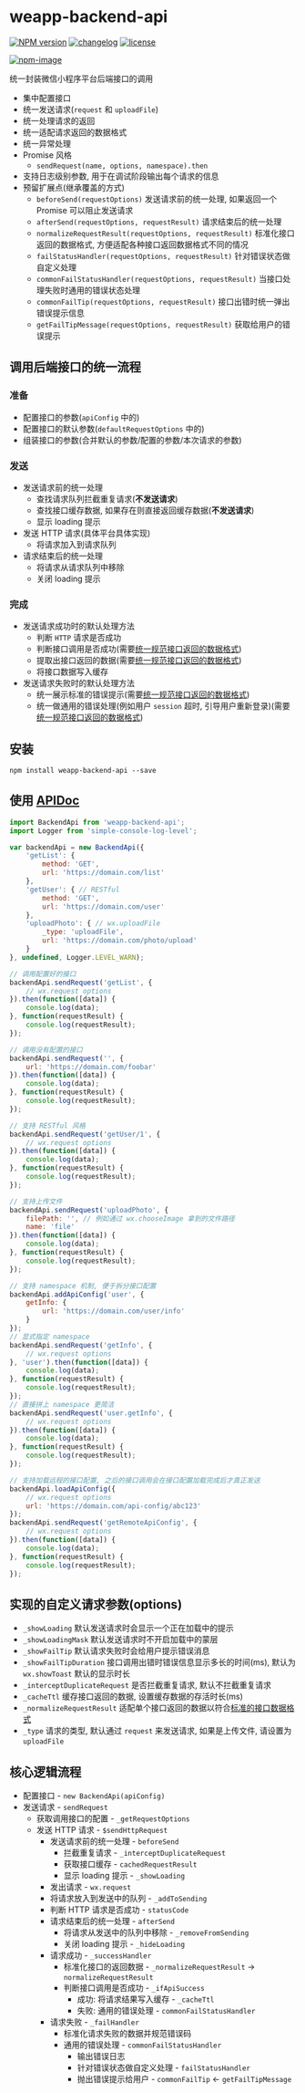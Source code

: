 # weapp-backend-api

[![NPM version][npm-image]][npm-url] [![changelog][changelog-image]][changelog-url] [![license][license-image]][license-url]

[npm-image]: https://img.shields.io/npm/v/weapp-backend-api.svg?style=flat-square
[npm-url]: https://npmjs.org/package/weapp-backend-api
[license-image]: https://img.shields.io/badge/License-MIT-blue.svg?style=flat-square
[license-url]: https://github.com/ufologist/weapp-backend-api/blob/master/LICENSE
[changelog-image]: https://img.shields.io/badge/CHANGE-LOG-blue.svg?style=flat-square
[changelog-url]: https://github.com/ufologist/weapp-backend-api/blob/master/CHANGELOG.md

[![npm-image](https://nodei.co/npm/weapp-backend-api.png?downloads=true&downloadRank=true&stars=true)](https://npmjs.com/package/weapp-backend-api)

统一封装微信小程序平台后端接口的调用

- 集中配置接口
- 统一发送请求(`request` 和 `uploadFile`)
- 统一处理请求的返回
- 统一适配请求返回的数据格式
- 统一异常处理
- Promise 风格
  - `sendRequest(name, options, namespace).then`
- 支持日志级别参数, 用于在调试阶段输出每个请求的信息
- 预留扩展点(继承覆盖的方式)
  - `beforeSend(requestOptions)` 发送请求前的统一处理, 如果返回一个 Promise 可以阻止发送请求
  - `afterSend(requestOptions, requestResult)` 请求结束后的统一处理
  - `normalizeRequestResult(requestOptions, requestResult)` 标准化接口返回的数据格式, 方便适配各种接口返回数据格式不同的情况
  - `failStatusHandler(requestOptions, requestResult)` 针对错误状态做自定义处理
  - `commonFailStatusHandler(requestOptions, requestResult)` 当接口处理失败时通用的错误状态处理
  - `commonFailTip(requestOptions, requestResult)` 接口出错时统一弹出错误提示信息
  - `getFailTipMessage(requestOptions, requestResult)` 获取给用户的错误提示

## 调用后端接口的统一流程

### 准备

* 配置接口的参数(`apiConfig` 中的)
* 配置接口的默认参数(`defaultRequestOptions` 中的)
* 组装接口的参数(合并默认的参数/配置的参数/本次请求的参数)

### 发送

* 发送请求前的统一处理
  * 查找请求队列拦截重复请求(**不发送请求**)
  * 查找接口缓存数据, 如果存在则直接返回缓存数据(**不发送请求**)
  * 显示 loading 提示
* 发送 HTTP 请求(具体平台具体实现)
  * 将请求加入到请求队列
* 请求结束后的统一处理
  * 将请求从请求队列中移除
  * 关闭 loading 提示

### 完成

* 发送请求成功时的默认处理方法
  * 判断 `HTTP` 请求是否成功
  * 判断接口调用是否成功(需要[统一规范接口返回的数据格式](https://github.com/f2e-journey/treasure/blob/master/api.md#%E6%8E%A5%E5%8F%A3%E8%BF%94%E5%9B%9E%E7%9A%84%E6%95%B0%E6%8D%AE%E7%BB%93%E6%9E%84))
  * 提取出接口返回的数据(需要[统一规范接口返回的数据格式](https://github.com/f2e-journey/treasure/blob/master/api.md#%E6%8E%A5%E5%8F%A3%E8%BF%94%E5%9B%9E%E7%9A%84%E6%95%B0%E6%8D%AE%E7%BB%93%E6%9E%84))
  * 将接口数据写入缓存
* 发送请求失败时的默认处理方法
  * 统一展示标准的错误提示(需要[统一规范接口返回的数据格式](https://github.com/f2e-journey/treasure/blob/master/api.md#%E6%8E%A5%E5%8F%A3%E8%BF%94%E5%9B%9E%E7%9A%84%E6%95%B0%E6%8D%AE%E7%BB%93%E6%9E%84))
  * 统一做通用的错误处理(例如用户 `session` 超时, 引导用户重新登录)(需要[统一规范接口返回的数据格式](https://github.com/f2e-journey/treasure/blob/master/api.md#%E6%8E%A5%E5%8F%A3%E8%BF%94%E5%9B%9E%E7%9A%84%E6%95%B0%E6%8D%AE%E7%BB%93%E6%9E%84))

## 安装

```
npm install weapp-backend-api --save
```

## 使用 [APIDoc](https://doc.esdoc.org/github.com/ufologist/weapp-backend-api/)

```javascript
import BackendApi from 'weapp-backend-api';
import Logger from 'simple-console-log-level';

var backendApi = new BackendApi({
    'getList': {
        method: 'GET',
        url: 'https://domain.com/list'
    },
    'getUser': { // RESTful
        method: 'GET',
        url: 'https://domain.com/user'
    },
    'uploadPhoto': { // wx.uploadFile
        _type: 'uploadFile',
        url: 'https://domain.com/photo/upload'
    }
}, undefined, Logger.LEVEL_WARN);

// 调用配置好的接口
backendApi.sendRequest('getList', {
    // wx.request options
}).then(function([data]) {
    console.log(data);
}, function(requestResult) {
    console.log(requestResult);
});

// 调用没有配置的接口
backendApi.sendRequest('', {
    url: 'https://domain.com/foobar'
}).then(function([data]) {
    console.log(data);
}, function(requestResult) {
    console.log(requestResult);
});

// 支持 RESTful 风格
backendApi.sendRequest('getUser/1', {
    // wx.request options
}).then(function([data]) {
    console.log(data);
}, function(requestResult) {
    console.log(requestResult);
});

// 支持上传文件
backendApi.sendRequest('uploadPhoto', {
    filePath: '', // 例如通过 wx.chooseImage 拿到的文件路径
    name: 'file'
}).then(function([data]) {
    console.log(data);
}, function(requestResult) {
    console.log(requestResult);
});

// 支持 namespace 机制, 便于拆分接口配置
backendApi.addApiConfig('user', {
    getInfo: {
        url: 'https://domain.com/user/info'
    }
});
// 显式指定 namespace
backendApi.sendRequest('getInfo', {
    // wx.request options
}, 'user').then(function([data]) {
    console.log(data);
}, function(requestResult) {
    console.log(requestResult);
});
// 直接拼上 namespace 更简洁
backendApi.sendRequest('user.getInfo', {
    // wx.request options
}).then(function([data]) {
    console.log(data);
}, function(requestResult) {
    console.log(requestResult);
});

// 支持加载远程的接口配置, 之后的接口调用会在接口配置加载完成后才真正发送
backendApi.loadApiConfig({
    // wx.request options
    url: 'https://domain.com/api-config/abc123'
});
backendApi.sendRequest('getRemoteApiConfig', {
    // wx.request options
}).then(function([data]) {
    console.log(data);
}, function(requestResult) {
    console.log(requestResult);
});
```

## 实现的自定义请求参数(options)

* `_showLoading` 默认发送请求时会显示一个正在加载中的提示
* `_showLoadingMask` 默认发送请求时不开启加载中的蒙层
* `_showFailTip` 默认请求失败时会给用户提示错误消息
* `_showFailTipDuration` 接口调用出错时错误信息显示多长的时间(ms), 默认为 `wx.showToast` 默认的显示时长
* `_interceptDuplicateRequest` 是否拦截重复请求, 默认不拦截重复请求
* `_cacheTtl` 缓存接口返回的数据, 设置缓存数据的存活时长(ms)
* `_normalizeRequestResult` 适配单个接口返回的数据以符合[标准的接口数据格式](https://github.com/f2e-journey/treasure/blob/master/api.md#%E6%8E%A5%E5%8F%A3%E8%BF%94%E5%9B%9E%E7%9A%84%E6%95%B0%E6%8D%AE%E7%BB%93%E6%9E%84)
* `_type` 请求的类型, 默认通过 `request` 来发送请求, 如果是上传文件, 请设置为 `uploadFile`

## 核心逻辑流程

* 配置接口 - `new BackendApi(apiConfig)`
* 发送请求 - `sendRequest`
  * 获取调用接口的配置 - `_getRequestOptions`
  * 发送 HTTP 请求 - `$sendHttpRequest`
    * 发送请求前的统一处理 - `beforeSend`
      * 拦截重复请求 - `_interceptDuplicateRequest`
      * 获取接口缓存 - `cachedRequestResult`
      * 显示 loading 提示 - `_showLoading`
    * 发出请求 - `wx.request`
    * 将请求放入到发送中的队列 - `_addToSending`
    * 判断 HTTP 请求是否成功 - `statusCode`
    * 请求结束后的统一处理 - `afterSend`
      * 将请求从发送中的队列中移除 - `_removeFromSending`
      * 关闭 loading 提示 - `_hideLoading`
    * 请求成功 - `_successHandler`
      * 标准化接口的返回数据 - `_normalizeRequestResult` -> `normalizeRequestResult`
      * 判断接口调用是否成功 - `_ifApiSuccess`
        * 成功: 将请求结果写入缓存 - `_cacheTtl`
        * 失败: 通用的错误处理 - `commonFailStatusHandler`
    * 请求失败 - `_failHandler`
      * 标准化请求失败的数据并规范错误码
      * 通用的错误处理 - `commonFailStatusHandler`
        * 输出错误日志
        * 针对错误状态做自定义处理 - `failStatusHandler`
        * 抛出错误提示给用户 - `commonFailTip` <- `getFailTipMessage`